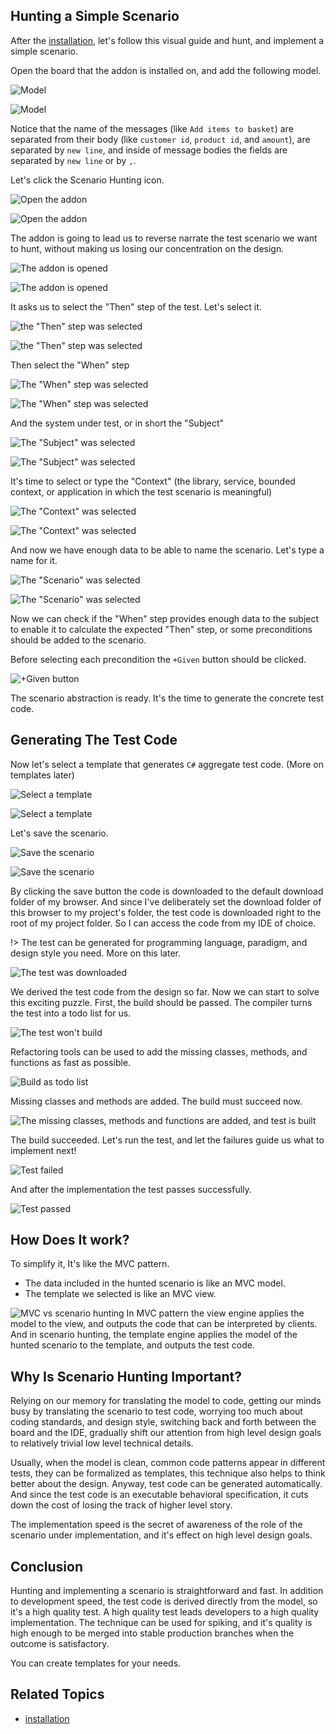 

## Hunting a Simple Scenario
After the [installation](content/Quick-Start/Installation.md), let's follow this visual guide and hunt, and implement a simple scenario. 

Open the board that the addon is installed on, and add the following model.
<!-- tabs:start -->
<!-- tab:Event Storming -->
![Model](images/event-storming/model.jpg)
<!-- tab:Event Modeling -->
![Model](images/event-modeling/model.png)
<!-- tabs:end -->
Notice that the name of the messages (like `Add items to basket`) are separated from their body (like `customer id`, `product id`, and `amount`), are separated by `new line`, and inside of message bodies the fields are separated by `new line` or by `,`.

Let's click the Scenario Hunting icon. 

<!-- tabs:start -->
<!-- tab:Event Storming -->
![Open the addon](images/event-storming/open-addon.png)
<!-- tab:Event Modeling -->
![Open the addon](images/event-modeling/open-addon.png)
<!-- tabs:end -->

The addon is going to lead us to reverse narrate the test scenario we want to hunt, without making us losing our concentration on the design. 

<!-- tabs:start -->
<!-- tab:Event Storming -->
![The addon is opened](images/event-storming/addon-opened.png)
<!-- tab:Event Modeling -->
![The addon is opened](images/event-modeling/addon-opened.png)
<!-- tabs:end -->

It asks us to select the "Then" step of the test. Let's select it. 

<!-- tabs:start -->
<!-- tab:Event Storming -->
![the "Then" step was selected](images/event-storming/then-step-selected.png)
<!-- tab:Event Modeling -->
![the "Then" step was selected](images/event-modeling/then-step-selected.png)
<!-- tabs:end -->

Then select the "When" step

<!-- tabs:start -->
<!-- tab:Event Storming -->
![The "When" step was selected](images/event-storming/when-step-selected.png)
<!-- tab:Event Modeling -->
![The "When" step was selected](images/event-modeling/when-step-selected.png)
<!-- tabs:end -->

And the system under test, or in short the "Subject"

<!-- tabs:start -->
<!-- tab:Event Storming -->
![The "Subject" was selected](images/event-storming/subject-selected.png)
<!-- tab:Event Modeling -->
![The "Subject" was selected](images/event-modeling/subject-selected.png)
<!-- tabs:end -->

It's time to  select or type the "Context" (the library, service, bounded context, or application in which the test scenario is meaningful)

<!-- tabs:start -->
<!-- tab:Event Storming -->
![The "Context" was selected](images/event-storming/context-selected.png)
<!-- tab:Event Modeling -->
![The "Context" was selected](images/event-modeling/context-selected.png)
<!-- tabs:end -->

And now we have enough data to be able to name the scenario. Let's type a name for it. 

<!-- tabs:start -->
<!-- tab:Event Storming -->
![The "Scenario" was selected](images/event-storming/scenario-title-selected.png)
<!-- tab:Event Modeling -->
![The "Scenario" was selected](images/event-modeling/scenario-title-selected.png)
<!-- tabs:end -->

Now we can check if the "When" step provides enough data to the subject to enable it to calculate the expected "Then" step, or some preconditions should be added to the scenario. 

Before selecting each precondition the `+Given` button should be clicked.

![+Given button](images/shared/add-given-button.png)

The scenario abstraction is ready. It's the time to generate the concrete test code.

## Generating The Test Code

Now let's select a template that generates `C#` aggregate test code. (More on templates later)

<!-- tabs:start -->
<!-- tab:Event Storming -->
![Select a template](images/event-storming/select-template.png)
<!-- tab:Event Modeling -->
![Select a template](images/event-modeling/select-template.png)
<!-- tabs:end -->

Let's save the scenario.

<!-- tabs:start -->
<!-- tab:Event Storming -->
![Save the scenario](images/event-storming/save-scenario.png)
<!-- tab:Event Modeling -->
![Save the scenario](images/event-modeling/save-scenario.png)
<!-- tabs:end -->

By clicking the save button the code is downloaded to the default download folder of my browser. And since I've deliberately set the download folder of this browser to my project's folder, the test code is downloaded right to the root of my project folder. So I can access the code from my IDE of choice. 

!> The test can be generated for programming language, paradigm, and design style you need. More on this later.

![The test was downloaded](images/shared/test-downloaded.png)

We derived the test code from the design so far. 
Now we can start to solve this exciting puzzle.
First, the build should be passed.
The compiler turns the test into a todo list for us.

![The test won't build](images/shared/build-failed.png)

 Refactoring tools can be used to add the missing classes, methods, and functions as fast as possible.

![Build as todo list](images/shared/build-as-todo-list.png)

Missing classes and methods are added. The build must succeed now.

![The missing classes, methods and functions are added, and test is built](images/shared/test-built.png)

The build succeeded. Let's run the test, and let the failures guide us what to implement next!

![Test failed](images/shared/test-failed.png)

And after the implementation the test passes successfully.

![Test passed](images/shared/test-passed.png)

## How Does It work?

To simplify it, It's like the MVC pattern.
- The data included in the hunted scenario is like an MVC model. 
- The template we selected is like an MVC view. 

![MVC vs scenario hunting](images/shared/mvc-vs-scenario-hunting.jpg)
In MVC pattern the view engine applies the model to the view, and outputs the code that can be interpreted by clients. And in scenario hunting, the template engine applies the model of the hunted scenario to the template, and outputs the test code.

## Why Is Scenario Hunting Important?
 Relying on our memory for translating the model to code, getting our minds busy by translating the scenario to test code, worrying too much about coding standards, and design style, switching back and forth between the board and the IDE, gradually shift our attention from high level design goals to relatively trivial low level technical details. 
 
 Usually, when the model is clean, common code patterns appear in different tests, they can be formalized as templates, this technique also helps to think better about the design. Anyway, test code can be generated automatically. And since the test code is an executable behavioral specification, it cuts down the cost of losing the track of higher level story. 
 
 The implementation speed is the secret of awareness of the role of the scenario under implementation, and it's effect on high level design goals.

## Conclusion

Hunting and implementing a scenario is straightforward and fast. In addition to development speed, the test code is derived directly from the model, so it's a high quality test. A high quality test leads developers to a high quality implementation. The technique can be used for spiking, and it's quality is high enough to be merged into stable production branches when the outcome is satisfactory.


You can create templates for your needs.


## Related Topics
- [installation](content/Quick-Start/Installation/article.md)

